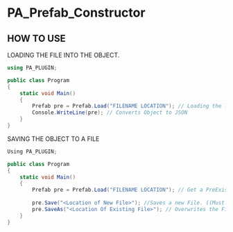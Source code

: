 # PA_Prefab_Constructor

HOW TO USE
------------------------------------

LOADING THE FILE INTO THE OBJECT.
>>>>>>>>>>>>>>>>>>>>>>>>>>>>>>>>>>>>>

```C#
using PA_PLUGIN;

public class Program
{
    static void Main()
    {
        Prefab pre = Prefab.Load("FILENAME LOCATION"); // Loading the lsb file
        Console.WriteLine(pre); // Converts Object to JSON
    }
}
```

SAVING THE OBJECT TO A FILE
>>>>>>>>>>>>>>>>>>>>>>>>>>>>>>>>>>>>>>

```C#
Using PA_PLUGIN;

public class Program
{
    static void Main()
    {
        Prefab pre = Prefab.Load("FILENAME LOCATION"); // Get a PreExisting File to use for saving.
        
        pre.Save("<Location of New File>"); //Saves a new File. ((Must Include File Extension))
        pre.SaveAs("<Location Of Existing File>"); // Overwrites the File. ((Must Include File Extension))
    }
}
```
